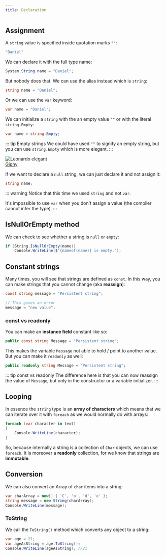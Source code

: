 ```yaml
--- 
title: Declaration
---
```


## Assignment
A `string` value is specified inside quotation marks `""`:

``` csharp
"Daniel"
```

We can declare it with the full type name:

``` csharp
System.String name = "Daniel";
```

But nobody does that. We can use the alias instead which is `string`:

``` csharp
string name = "Daniel";
```

Or we can use the `var` keyword:

``` csharp
var name = "Daniel";
```

We can initialize a `string` with the an empty value `""` or with the literal `string.Empty`:

``` csharp
var name = string.Empty;
```

::: tip Empty strings
We could have used `""` to signify an empty string, but you can use `string.Empty` which is more elegant.
:::

![Leonardo elegant](https://media.giphy.com/media/KHgcyO0kirKTK/giphy.gif)
<br>
[Giphy](https://media.giphy.com/media/KHgcyO0kirKTK/giphy.webp)


If we want to declare a `null` string, we can just declare it and not assign it:

``` csharp
string name;
```

::: warning
Notice that this time we used `string` and not `var`.

It's impossible to use `var` when you don't assign a value (the compiler cannot infer the type).
:::

## IsNullOrEmpty method

We can check to see whether a string is `null` or `empty`:
``` csharp
if (String.IsNullOrEmpty(name))
    Console.WriteLine($"{nameof(name)} is empty.");
```

## Constant strings
Many times, you will see that strings are defined as `const`. In this way, you can make strings that you cannot change (aka **reassign**):

``` csharp
const string message = "Persistent string";

// This gives an error
message = "new value";
```

### const vs readonly
You can make an **instance field** constant like so:

``` csharp
public const string Message = "Persistent string";
```

This makes the variable `Message` not able to hold / point to another value. But you can make it `readonly` as well:

``` csharp
public readonly string Message = "Persistent string";
```

::: tip const vs readonly
The difference here is that you can now reassign the value of `Message`, but only in the constructor or a variable initializer.
:::

## Looping
In essence the `string` type is an **array of characters** which means that we can iterate over it with `foreach` as we would normally do with arrays:

``` csharp
foreach (var character in text)
{
    Console.WriteLine(character);
}
```

So, because internally a string is a collection of `Char` objects, we can use `foreach`. It is moreover a **readonly** collection, for we know that strings are **immutable**.


## Conversion
We can also convert an Array of `char` items into a string:

``` csharp
var charArray = new[] { 'C', 'o', 'd', 'e' };
string message = new String(charArray);
Console.WriteLine(message);
```

### ToString

We call the `ToString()` method which converts any object to a string:
``` csharp
var age = 21;
var ageAsString = age.ToString();
Console.WriteLine(ageAsString); //21
```
